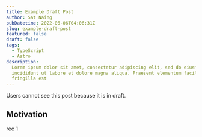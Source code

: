 ```yaml
---
title: Example Draft Post
author: Sat Naing
pubDatetime: 2022-06-06T04:06:31Z
slug: example-draft-post
featured: false
draft: false
tags:
  - TypeScript
  - Astro
description:
  Lorem ipsum dolor sit amet, consectetur adipiscing elit, sed do eiusmod tempor
  incididunt ut labore et dolore magna aliqua. Praesent elementum facilisis leo vel
  fringilla est
---
```


Users cannot see this post because it is in draft.

## Motivation

rec 1
